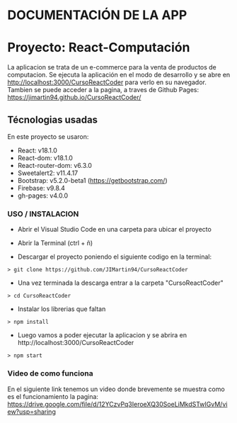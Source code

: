 # DOCUMENTACIÓN DE LA APP
# Proyecto: React-Computación

La aplicacion se trata de un e-commerce para la venta de productos de computacion. Se ejecuta la aplicación en el modo de desarrollo y se abre en [http://localhost:3000/CursoReactCoder](http://localhost:3000/CursoReactCoder) para verlo en su navegador.
Tambien se puede acceder a la pagina, a traves de Github Pages: https://jimartin94.github.io/CursoReactCoder/

## Técnologias usadas

En este proyecto se usaron:

* React: v18.1.0
* React-dom: v18.1.0
* React-router-dom: v6.3.0
* Sweetalert2: v11.4.17
* Bootstrap: v5.2.0-beta1 (https://getbootstrap.com/)
* Firebase: v9.8.4
* gh-pages: v4.0.0

### USO / INSTALACION

* Abrir el Visual Studio Code en una carpeta para ubicar el proyecto

* Abrir la Terminal (ctrl + ñ)

* Descargar el proyecto poniendo el siguiente codigo en la terminal: 
 ```
 > git clone https://github.com/JIMartin94/CursoReactCoder
 ```
 * Una vez terminada la descarga entrar a la carpeta "CursoReactCoder"
 ```
 > cd CursoReactCoder
 ```
* Instalar los librerias que faltan
 ```
 > npm install
 ```
 * Luego vamos a poder ejecutar la aplicacion y se abrira en  http://localhost:3000/CursoReactCoder
  ```
 > npm start
 ```

### Video de como funciona 

En el siguiente link tenemos un video donde brevemente se muestra como es el funcionamiento la pagina: https://drive.google.com/file/d/12YCzvPq3IeroeXQ30SoeLiMkdSTwIGvM/view?usp=sharing
